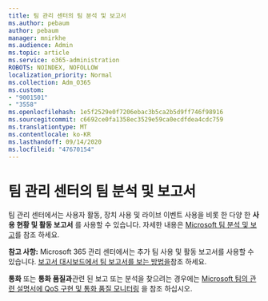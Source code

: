 ```yaml
---
title: 팀 관리 센터의 팀 분석 및 보고서
ms.author: pebaum
author: pebaum
manager: mnirkhe
ms.audience: Admin
ms.topic: article
ms.service: o365-administration
ROBOTS: NOINDEX, NOFOLLOW
localization_priority: Normal
ms.collection: Adm_O365
ms.custom:
- "9001501"
- "3558"
ms.openlocfilehash: 1e5f2529e0f7206ebac3b5ca2b5d9ff746f98916
ms.sourcegitcommit: c6692ce0fa1358ec3529e59ca0ecdfdea4cdc759
ms.translationtype: MT
ms.contentlocale: ko-KR
ms.lasthandoff: 09/14/2020
ms.locfileid: "47670154"
---
```

# <a name="teams-analytics-and-reports-in-the-teams-admin-center"></a>팀 관리 센터의 팀 분석 및 보고서

팀 관리 센터에서는 사용자 활동, 장치 사용 및 라이브 이벤트 사용을 비롯 한 다양 한 **사용 현황 및 활동 보고서** 를 사용할 수 있습니다. 자세한 내용은 [Microsoft 팀 분석 및 보고](https://docs.microsoft.com/microsoftteams/teams-analytics-and-reports/teams-reporting-reference)를 참조 하세요.

**참고 사항:** Microsoft 365 관리 센터에서는 추가 팀 사용 및 활동 보고서를 사용할 수 있습니다. [보고서 대시보드에서 팀 보고서를 보는 방법을](https://docs.microsoft.com/microsoftteams/teams-activity-reports#how-to-view-the-teams-reports-in-the-reports-dashboard)참조 하세요.

**통화** 또는 **통화 품질과**관련 된 보고 또는 분석을 찾으려는 경우에는 [Microsoft 팀의 관련 설명서에 QoS 구현 및 통화 품질 모니터링](https://docs.microsoft.com/microsoftteams/monitor-call-quality-qos) 을 참조 하십시오.

